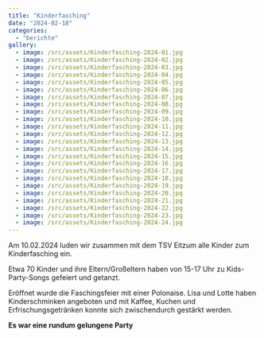 ```yaml
---
title: "Kinderfasching"
date: "2024-02-18"
categories:
  - "berichte"
gallery:
  - image: /src/assets/Kinderfasching-2024-01.jpg
  - image: /src/assets/Kinderfasching-2024-02.jpg
  - image: /src/assets/Kinderfasching-2024-03.jpg
  - image: /src/assets/Kinderfasching-2024-04.jpg
  - image: /src/assets/Kinderfasching-2024-05.jpg
  - image: /src/assets/Kinderfasching-2024-06.jpg
  - image: /src/assets/Kinderfasching-2024-07.jpg
  - image: /src/assets/Kinderfasching-2024-08.jpg
  - image: /src/assets/Kinderfasching-2024-09.jpg
  - image: /src/assets/Kinderfasching-2024-10.jpg
  - image: /src/assets/Kinderfasching-2024-11.jpg
  - image: /src/assets/Kinderfasching-2024-12.jpg
  - image: /src/assets/Kinderfasching-2024-13.jpg
  - image: /src/assets/Kinderfasching-2024-14.jpg
  - image: /src/assets/Kinderfasching-2024-15.jpg
  - image: /src/assets/Kinderfasching-2024-16.jpg
  - image: /src/assets/Kinderfasching-2024-17.jpg
  - image: /src/assets/Kinderfasching-2024-18.jpg
  - image: /src/assets/Kinderfasching-2024-19.jpg
  - image: /src/assets/Kinderfasching-2024-20.jpg
  - image: /src/assets/Kinderfasching-2024-21.jpg
  - image: /src/assets/Kinderfasching-2024-22.jpg
  - image: /src/assets/Kinderfasching-2024-23.jpg
  - image: /src/assets/Kinderfasching-2024-24.jpg
---
```


Am 10.02.2024 luden wir zusammen mit dem TSV Eitzum alle Kinder zum Kinderfasching ein.

Etwa 70 Kinder und ihre Eltern/Großeltern haben von 15-17 Uhr zu Kids-Party-Songs gefeiert und getanzt.

Eröffnet wurde die Faschingsfeier mit einer Polonaise. Lisa und Lotte haben Kinderschminken angeboten und mit Kaffee, Kuchen und Erfrischungsgetränken konnte sich zwischendurch gestärkt werden.

**Es war eine rundum gelungene Party**
